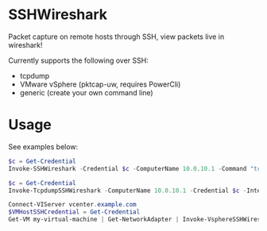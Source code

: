 # SSHWireshark
Packet capture on remote hosts through SSH, view packets live in wireshark!

Currently supports the following over SSH:

- tcpdump
- VMware vSphere (pktcap-uw, requires PowerCli)
- generic (create your own command line)

# Usage

See examples below:

```powershell
$c = Get-Credential
Invoke-SSHWireshark -Credential $c -ComputerName 10.0.10.1 -Command "tcpdump -Un -i em0_vlan10 -w -"
```

```powershell
$c = Get-Credential
Invoke-TcpdumpSSHWireshark -ComputerName 10.0.10.1 -Credential $c -Interface em0_vlan10 -Expression "host 10.0.10.17"
```

```powershell
Connect-VIServer vcenter.example.com
$VMHostSSHCredential = Get-Credential
Get-VM my-virtual-machine | Get-NetworkAdapter | Invoke-VsphereSSHWireshark -Credential $VMHostSSHCredential -Direction Both
```
